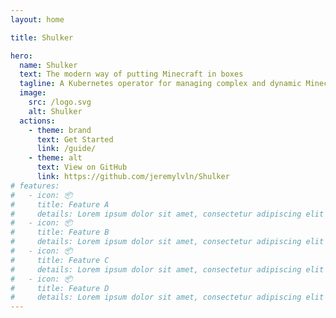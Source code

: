 ```yaml
---
layout: home

title: Shulker

hero:
  name: Shulker
  text: The modern way of putting Minecraft in boxes
  tagline: A Kubernetes operator for managing complex and dynamic Minecraft infrastructures.
  image:
    src: /logo.svg
    alt: Shulker
  actions:
    - theme: brand
      text: Get Started
      link: /guide/
    - theme: alt
      text: View on GitHub
      link: https://github.com/jeremylvln/Shulker
# features:
#   - icon: 📦
#     title: Feature A
#     details: Lorem ipsum dolor sit amet, consectetur adipiscing elit
#   - icon: 📦
#     title: Feature B
#     details: Lorem ipsum dolor sit amet, consectetur adipiscing elit
#   - icon: 📦
#     title: Feature C
#     details: Lorem ipsum dolor sit amet, consectetur adipiscing elit
#   - icon: 📦
#     title: Feature D
#     details: Lorem ipsum dolor sit amet, consectetur adipiscing elit
---
```

